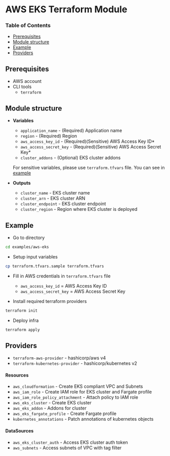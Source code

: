 # AWS EKS Terraform Module

### Table of Contents

- [Prerequisites](#prerequisites)
- [Module structure](#module-structure)
- [Example](#example)
- [Providers](#providers)

## Prerequisites

- AWS account
- CLI tools
  - `terraform`

## Module structure

- **Variables**

  - `application_name` - (Required) Application name
  - `region` - (Required) Region
  - `aws_access_key_id` - (Required)(Sensitive) AWS Access Key ID\*
  - `aws_access_secret_key` - (Required)(Sensitive) AWS Access Secret Key\*
  - `cluster_addons` - (Optional) EKS cluster addons

  For sensitive variables, please use `terraform.tfvars` file. You can see in [example](#example)

- **Outputs**

  - `cluster_name` - EKS cluster name
  - `cluster_arn` - EKS cluster ARN
  - `cluster_endpoint` - EKS cluster endpoint
  - `cluster_region` - Region where EKS cluster is deployed

## Example

- Go to directory

```bash
cd examples/aws-eks
```

- Setup input variables

```bash
cp terraform.tfvars.sample terraform.tfvars
```

- Fill in AWS credentials in `terraform.tfvars` file

  - `aws_access_key_id` = AWS Access Key ID
  - `aws_access_secret_key` = AWS Access Secret Key

- Install required terraform providers

```bash
terraform init
```

- Deploy infra

```bash
terraform apply
```

## Providers

- `terraform-aws-provider` - hashicorp/aws v4
- `terraform-kubernetes-provider` - hashicorp/kubernetes v2

#### Resources

- `aws_cloudformation` - Create EKS compliant VPC and Subnets
- `aws_iam_role` - Create IAM role for EKS cluster and Fargate profile
- `aws_iam_role_policy_attachment` - Attach policy to IAM role
- `aws_eks_cluster` - Create EKS cluster
- `aws_eks_addon` - Addons for cluster
- `aws_eks_fargate_profile` - Create Fargate profile
- `kubernetes_annotations` - Patch annotations of kubernetes objects

#### DataSources

- `aws_eks_cluster_auth` - Access EKS cluster auth token
- `aws_subnets` - Access subnets of VPC with tag filter
